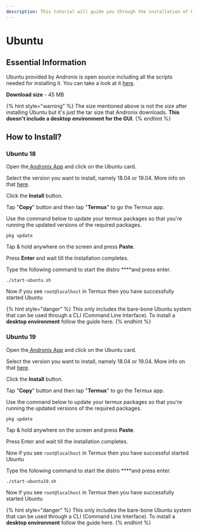 ```yaml
---
description: This tutorial will guide you through the installation of Ubuntu 18 & 19.
---
```


# Ubuntu

## Essential Information

Ubuntu provided by Andronix is open source including all the scripts needed for installing it. You can take a look at it [here](https://github.com/AndronixApp/AndronixOrigin).

**Download size** - 45 MB

{% hint style="warning" %}
The size mentioned above is not the size after installing Ubuntu but it's just the tar size that Andronix downloads. **This doesn't include a desktop environment for the GUI**.
{% endhint %}

## How to Install?

### Ubuntu 18

Open the[ Andronix App](https://andronix.app/) and click on the Ubuntu card.

Select the version you want to install, namely 18.04 or 19.04. More info on that [here](https://itsfoss.com/ubuntu-19-04-release-features/).

Click the **Install** button.

Tap "**Copy**" button and then tap "**Termux**" to go the Termux app.

Use the command below to update your termux packages so that you're running the updated versions of the required packages.

```text
pkg update
```

Tap & hold anywhere on the screen and press **Paste**.

Press **Enter** and wait till the installation completes. 

Type the following command to start the distro ****and press enter.

```text
./start-ubuntu.sh
```

Now if you see `root@localhost` in Termux then you have successfully started Ubuntu

{% hint style="danger" %}
This only includes the bare-bone Ubuntu system that can be used through a CLI \(Command Line Interface\). To install a **desktop environment** follow the guide here.
{% endhint %}



### Ubuntu 19

Open the[ Andronix App](https://andronix.app/) and click on the Ubuntu card.

Select the version you want to install, namely 18.04 or 19.04. More info on that [here](https://itsfoss.com/ubuntu-19-04-release-features/).

Click the **Install** button.

Tap "**Copy**" button and then tap "**Termux**" to go the Termux app.

Use the command below to update your termux packages so that you're running the updated versions of the required packages.

```text
pkg update
```

Tap & hold anywhere on the screen and press **Paste**.

Press Enter and wait till the installation completes. 

Now if you see `root@localhost` in Termux then you have successful started Ubuntu

Type the following command to start the distro ****and press enter.

```text
./start-ubuntu19.sh
```

Now if you see `root@localhost` in Termux then you have successfully started Ubuntu

{% hint style="danger" %}
This only includes the bare-bone Ubuntu system that can be used through a CLI \(Command Line Interface\). To install a **desktop environment** follow the guide here.
{% endhint %}

